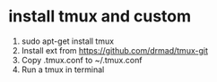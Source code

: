# install tmux and custom

1) sudo apt-get install tmux
2) Install ext from https://github.com/drmad/tmux-git
2) Copy .tmux.conf to ~/.tmux.conf
3) Run a tmux in terminal


